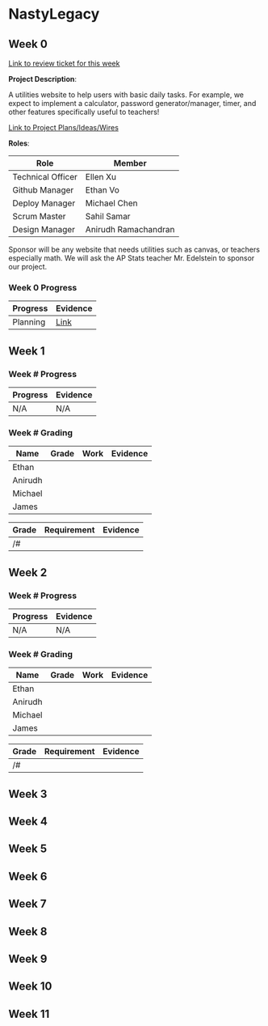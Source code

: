 # NastyLegacy



## Week 0

[Link to review ticket for this week](https://github.com/NastyEthan/NastyLegacy/issues/1)

**Project Description**:

A utilities website to help users with basic daily tasks. For example, we expect to implement a calculator, password generator/manager, timer, and other features specifically useful to teachers! 

[Link to Project Plans/Ideas/Wires](https://github.com/NastyLegacy/NastyLegacy/wiki/Old-Project-Plans-Ideas-Wires) 

**Roles**:

|Role| Member |
| - | - |
| Technical Officer | Ellen Xu |
| Github Manager | Ethan Vo |
| Deploy Manager | Michael Chen |
| Scrum Master | Sahil Samar |
| Design Manager | Anirudh Ramachandran |

Sponsor will be any website that needs utilities such as canvas, or teachers especially math. We will ask the AP Stats teacher Mr. Edelstein to sponsor our project. 

### Week 0 Progress
| Progress | Evidence |
| - | - |
| Planning | [Link](https://github.com/NastyEthan/NastyLegacy/issues/1) |

## Week 1

### Week # Progress
| Progress | Evidence |
| - | - |
| N/A | N/A |

### Week # Grading
| Name | Grade | Work | Evidence |
| - | - | - | - |
| Ethan | | | |
| Anirudh | | | |
| Michael | | | |
| James | | | |

| Grade | Requirement | Evidence |
| - | - | - |
| /# | | | |

## Week 2

### Week # Progress
| Progress | Evidence |
| - | - |
| N/A | N/A |

### Week # Grading
| Name | Grade | Work | Evidence |
| - | - | - | - |
| Ethan | | | |
| Anirudh | | | |
| Michael | | | |
| James | | | |

| Grade | Requirement | Evidence |
| - | - | - |
| /# | | | |
## Week 3

## Week 4

## Week 5

## Week 6

## Week 7

## Week 8

## Week 9

## Week 10

## Week 11

